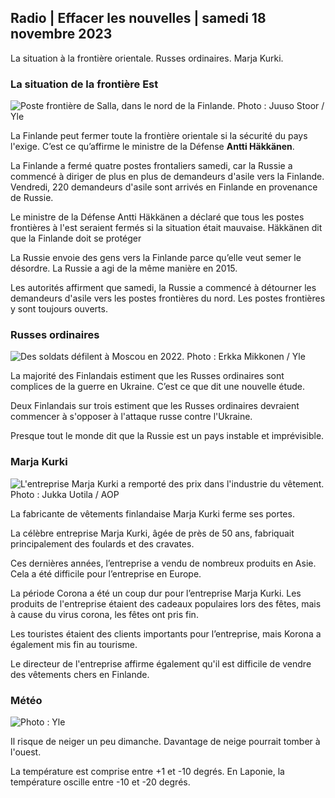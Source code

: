 ## Radio \| Effacer les nouvelles \| samedi 18 novembre 2023

La situation à la frontière orientale. Russes ordinaires. Marja Kurki.

### La situation de la frontière Est

![Poste frontière de Salla, dans le nord de la Finlande. Photo : Juuso Stoor / Yle](https://images.cdn.yle.fi/image/upload/c_crop,h_3033,w_5392,x_0,y_144/ar_1.7777777777777777,c_fill,g_faces,h_675,w_1200/dpr_1.0/q_auto:eco/f_auto/fl_lossy/v1700230392/39-1202451655773834805e)

La Finlande peut fermer toute la frontière orientale si la sécurité du pays l'exige. C’est ce qu’affirme le ministre de la Défense **Antti Häkkänen**.

La Finlande a fermé quatre postes frontaliers samedi, car la Russie a commencé à diriger de plus en plus de demandeurs d'asile vers la Finlande. Vendredi, 220 demandeurs d'asile sont arrivés en Finlande en provenance de Russie.

Le ministre de la Défense Antti Häkkänen a déclaré que tous les postes frontières à l'est seraient fermés si la situation était mauvaise. Häkkänen dit que la Finlande doit se protéger

La Russie envoie des gens vers la Finlande parce qu’elle veut semer le désordre. La Russie a agi de la même manière en 2015.

Les autorités affirment que samedi, la Russie a commencé à détourner les demandeurs d'asile vers les postes frontières du nord. Les postes frontières y sont toujours ouverts.

### Russes ordinaires

![Des soldats défilent à Moscou en 2022. Photo : Erkka Mikkonen / Yle](https://images.cdn.yle.fi/image/upload/c_crop,h_2250,w_4000,x_0,y_620/ar_1.7777777777777777,c_fill,g_faces,h_675,w_1200/dpr_1.0/q_auto:eco/f_auto/fl_lossy/v1652081791/39-9521386278c4035763b)

La majorité des Finlandais estiment que les Russes ordinaires sont complices de la guerre en Ukraine. C’est ce que dit une nouvelle étude.

Deux Finlandais sur trois estiment que les Russes ordinaires devraient commencer à s'opposer à l'attaque russe contre l'Ukraine.

Presque tout le monde dit que la Russie est un pays instable et imprévisible.

### Marja Kurki

![L'entreprise Marja Kurki a remporté des prix dans l'industrie du vêtement. Photo : Jukka Uotila / AOP](https://images.cdn.yle.fi/image/upload/c_crop,h_2089,w_3715,x_1,y_0/ar_1.7777777777777777,c_fill,g_faces,h_675,w_1200/dpr_1.0/q_auto:eco/f_auto/fl_lossy/v1700215518/39-120216565573a69289c3)

La fabricante de vêtements finlandaise Marja Kurki ferme ses portes.

La célèbre entreprise Marja Kurki, âgée de près de 50 ans, fabriquait principalement des foulards et des cravates.

Ces dernières années, l’entreprise a vendu de nombreux produits en Asie. Cela a été difficile pour l’entreprise en Europe.

La période Corona a été un coup dur pour l’entreprise Marja Kurki. Les produits de l'entreprise étaient des cadeaux populaires lors des fêtes, mais à cause du virus corona, les fêtes ont pris fin.

Les touristes étaient des clients importants pour l’entreprise, mais Korona a également mis fin au tourisme.

Le directeur de l'entreprise affirme également qu'il est difficile de vendre des vêtements chers en Finlande.

### Météo

![ Photo : Yle](https://images.cdn.yle.fi/image/upload/c_crop,h_1080,w_1919,x_0,y_0/ar_1.7777777777777777,c_fill,g_faces,h_675,w_1200/dpr_1.0/q_auto:eco/f_auto/fl_lossy/v1700323494/39-12028456558e083321cf)

Il risque de neiger un peu dimanche. Davantage de neige pourrait tomber à l'ouest.

La température est comprise entre +1 et -10 degrés. En Laponie, la température oscille entre -10 et -20 degrés.